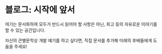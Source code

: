 # 블로그: 시작에 앞서

여기는 문서화하여 모두가 반드시 읽어야 할 사항은 아닌, 회고 등의 자유로운 이야기를 할 수 있는 공간입니다.

자신의 큰별문학상 개발 얘기를 하고 싶다면, 직접 문서를 추가해 미래의 후배들에게 도움을 주세요!